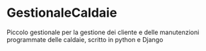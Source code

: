GestionaleCaldaie
=================

Piccolo gestionale per la gestione dei cliente e delle manutenzioni programmate
delle caldaie, scritto in python e Django
